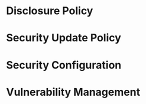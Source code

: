 # Disclosure Policy

# Security Update Policy

# Security Configuration

# Vulnerability Management

